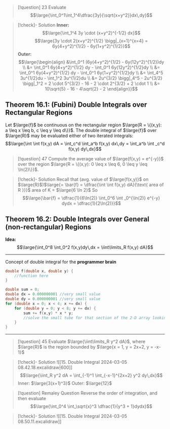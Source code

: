 >[!question] 23
>Evaluate 
>$$\large{\int_0^1\int_1^4\dfrac{3y}{\sqrt{x+y^2}}dx\,dy}$$

>[!check]- Solution
>**Inner:**
>$$\large{\int_1^4 3y \cdot (x+y^2)^{-1/2} dx}$$
>$$\large{3y \cdot 2(x+y^2)^{1/2} \bigg|_{x=1}^{x=4} = 6y(4+y^2)^{1/2} - 6y(1+y^2)^{1/2}}$$
>**Outer:**
>$$\large{\begin{align} &\int_0^1 (6y(4+y^2)^{1/2} - 6y(12y^2)^{1/2})dy \\ &= \int_0^1 6y(4+y^2)^{1/2} dy - \int_0^1 6y(12y^2)^{1/2}dy \\ &= \int_0^1 6y(4+y^2)^{1/2} dy - \int_0^1 6y(1+y^2)^{1/2}dy \\ &= \int_4^5 3u^{1/2}du - \int_1^2 3u^{1/2}du \\ &= 2u^{3/2} \bigg|_4^5 - 2u^{3/2} \bigg|_1^2 = 2 \cdot 5^{3/2} - 16 - 2 \cdot 2^{3/2} + 2 \cdot 1 \\ &= 10\sqrt{5} - 16 - 4\sqrt{2} - 2 \end{align}}$$


## Theorem 16.1: (Fubini) Double Integrals over Rectangular Regions
Let $\large{f}$ be continuous on the rectangular region $\large{R = \{(x,y): a \leq x \leq b, c \leq y \leq d\}}$. The double integral of $\large{f}$ over $\large{R}$ may be evaluated either of two iterated integrals:
$$\large{\int \int f(x,y) dA = \int_c^d \int_a^b f(x,y) dx\,dy = \int_a^b \int _c^d f(x,y) dy\,dx}$$

>[!question] 47
>Compute the average value of $\large{f(x,y) = e^{-y}}$ over the region $\large{R = \{(x,y): 0 \leq x \leq 6, 0 \leq y \leq \ln(2)\}}$.

>[!check]- Solution
>Recall that 
>(avg. value of $\large{f(x,y)}$ on $\large{R}$)$\large{= \bar{f} = \dfrac{\int \int f(x,y) dA}{\text{ area of R }}}$
>area of K = $\large{6 \ln 2}$
>So 
>$$\large{\bar{f} = \dfrac{1}{6\ln(2)} \int_0^6 \int _0^{\ln(2)} e^{-y} dydx = \dfrac{1}{2\ln(2)}}$$

## Theorem 16.2: Double Integrals over General (non-rectangular) Regions
**Idea:**
$$\large{\int_0^8 \int_0^2 f(x,y)dy\,dx = \iint\limits_R f(x,y) dA}$$
___

Concept of double integral for the **programmer brain**
```c
double f(double x, double y) {
	//function here
}

double sum = 0;
double dx = 0.000000001 //very small value
double dy = 0.000000001 //very small value
for (double x = 0; x < 4; x += dx) {
	for (double y = 0; y < 8; y += dx) {
		sum += f(x,y) * x * y;
		//solve the small tube for that section of the 2-D array looking segmentation of the volume
	}
}
```

___

>[!question] 45
>Evaluate $\large{\iint\limits_R y^2 dA}$, where $\large{R}$ is the region bounded by $\large{x = 1, y = 2x+2, y = -x-1}$

>[!check]- Solution
>![[15. Double Integral 2024-03-05 08.42.18.excalidraw|600]]
>$$\large{\iint_R y^2 dA = \int_{-1}^1 \int_{-x-1}^{2x+2} y^2 dy\,dx}$$
>Inner: $\large{3(x+1)^3}$
>Outer: $\large{12}$

>[!question] Remaley Question
>Reverse the order of integration, and then evaluate
>$$\large{\int_0^4 \int_\sqrt{x}^3 \dfrac{1}{y^3 + 1}dydx}$$

>[!check]- Solution
>![[15. Double Integral 2024-03-05 08.50.11.excalidraw]]


